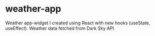 # weather-app
Weather app-widget I created using React with new hooks (useState, useEffect). Weather data fetched from Dark Sky API. 
